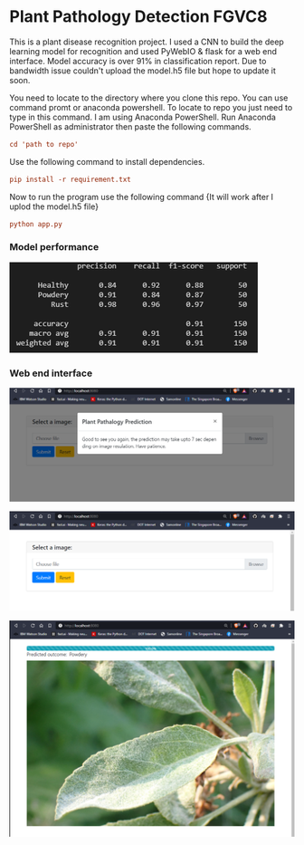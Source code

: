 # Plant Pathology Detection FGVC8

This is a plant disease recognition project. I used a CNN to build the deep learning model for recognition and used PyWebIO & flask for a web end interface. Model accuracy is over 91% in classification report. Due to bandwidth issue couldn't upload the model.h5 file but hope to update it soon.

You need to locate to the directory where you clone this repo. You can use command promt
or anaconda powershell. To locate to repo you just need to type in this command. I am using Anaconda PowerShell. Run Anaconda PowerShell as administrator then paste the following commands.

```ini
cd 'path to repo'
```

Use the following command to install dependencies. 
 
 ```ini
pip install -r requirement.txt
```

Now to run the program use the following command {It will work after I uplod the model.h5 file}

```ini
python app.py
```
### Model performance 

![](./snippets/4.PNG)

### Web end interface 

![](./snippets/1.PNG)

![](./snippets/2.PNG)

![](./snippets/3.PNG)